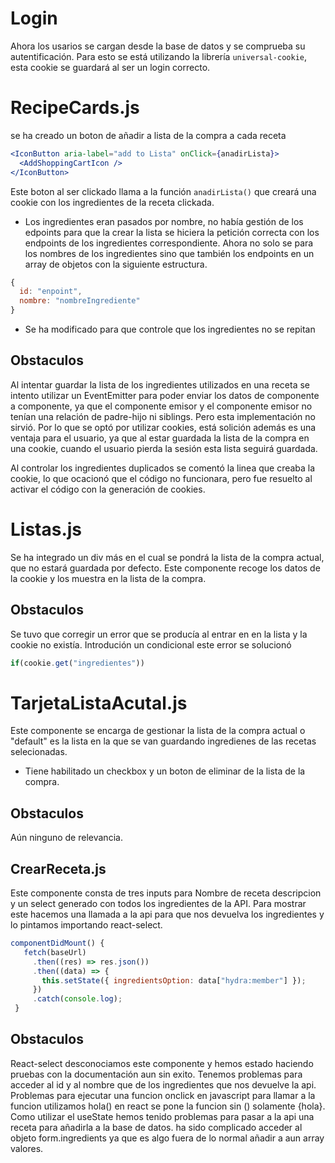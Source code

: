 # Login

Ahora los usarios se cargan desde la base de datos y se comprueba su autentificación. Para esto se está utilizando la librería `universal-cookie`, esta cookie se guardará al ser un login correcto.

# RecipeCards.js
se ha creado un boton de añadir a lista de la compra a cada receta

```jsx
<IconButton aria-label="add to Lista" onClick={anadirLista}>
  <AddShoppingCartIcon />
</IconButton>
```
Este boton al ser clickado llama a la función ``anadirLista()`` que creará una cookie con los ingredientes de la receta clickada.

- Los ingredientes eran pasados por nombre, no había gestión de los edpoints para que la crear la lista se hiciera la petición correcta con los endpoints de los ingredientes correspondiente. Ahora no solo se para los nombres de los ingredientes sino que también los endpoints en un array de objetos con la siguiente estructura.
```jsx
{
  id: "enpoint",
  nombre: "nombreIngrediente"
}
```

- Se ha modificado para que controle que los ingredientes no se repitan

## Obstaculos
Al intentar guardar la lista de los ingredientes utilizados en una receta se intento utilizar un EventEmitter para poder enviar los datos de componente a componente, ya que el componente emisor y el componente emisor no tenían una relación de padre-hijo ni siblings. Pero esta implementación no sirvió. Por lo que se optó por utilizar cookies, está solición además es una ventaja para el usuario, ya que al estar guardada la lista de la compra en una cookie, cuando el usuario pierda la sesión esta lista seguirá guardada.



Al controlar los ingredientes duplicados se comentó la linea que creaba la cookie, lo que ocacionó que el código no funcionara, pero fue resuelto al activar el código con la generación de cookies.

# Listas.js
Se ha integrado un div más en el cual se pondrá la lista de la compra actual, que no estará guardada por defecto.
Este componente recoge los datos de la cookie y los muestra en la lista de la compra.

## Obstaculos
Se tuvo que corregir un error que se producía al entrar en en la lista y la cookie no existía. Introdución un condicional este error se solucionó
```js
if(cookie.get("ingredientes"))
```

# TarjetaListaAcutal.js
Este componente se encarga de gestionar la lista de la compra actual o "default" es la lista en la que se van guardando ingredienes de las recetas selecionadas.
- Tiene habilitado un checkbox y un boton de eliminar de la lista de la compra.

 ## Obstaculos
 Aún ninguno de relevancia.

 ## CrearReceta.js

 Este componente consta de tres inputs para Nombre de receta descripcion y un select generado con todos los ingredientes de la API. Para mostrar este hacemos una llamada a la api para que nos devuelva los ingredientes y lo pintamos importando react-select.

 ```jsx
 componentDidMount() {
    fetch(baseUrl)
      .then((res) => res.json())
      .then((data) => {
        this.setState({ ingredientsOption: data["hydra:member"] });
      })
      .catch(console.log);
  }
  ```


## Obstaculos 
React-select desconociamos este componente y hemos estado haciendo pruebas con la documentación aun sin exito.
Tenemos problemas para acceder al id y al nombre que de los ingredientes que nos devuelve la api.
Problemas para ejecutar una funcion onclick
en javascript para llamar a la funcion utilizamos hola() en react se pone la funcion sin ()
solamente {hola}.
Como utilizar el useState hemos tenido problemas para pasar a la api una receta para añadirla a la base de datos.
ha sido complicado acceder al objeto form.ingredients ya que es algo fuera de lo normal añadir a aun array valores.